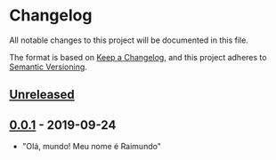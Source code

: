 # Changelog
All notable changes to this project will be documented in this file.

The format is based on [Keep a Changelog](https://keepachangelog.com/en/1.0.0/),
and this project adheres to [Semantic Versioning](https://semver.org/spec/v2.0.0.html).

## [Unreleased]

## [0.0.1] - 2019-09-24
- "Olá, mundo! Meu nome é Raimundo"

[Unreleased]: https://github.com/user/repo/compare/v0.0.1...HEAD
[0.0.1]: https://github.com/user/repo/releases/tag/v0.0.1